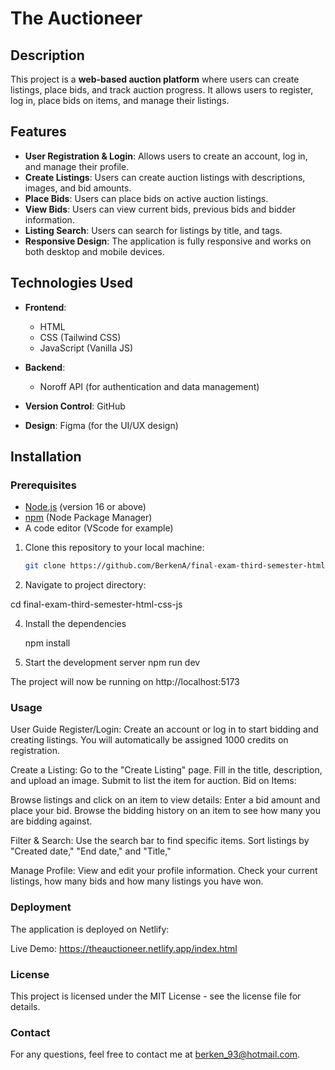 # The Auctioneer

## Description

This project is a **web-based auction platform** where users can create listings, place bids, and track auction progress. It allows users to register, log in, place bids on items, and manage their listings.

## Features

- **User Registration & Login**: Allows users to create an account, log in, and manage their profile.
- **Create Listings**: Users can create auction listings with descriptions, images, and bid amounts.
- **Place Bids**: Users can place bids on active auction listings.
- **View Bids**: Users can view current bids, previous bids and bidder information.
- **Listing Search**: Users can search for listings by title, and tags.
- **Responsive Design**: The application is fully responsive and works on both desktop and mobile devices.

## Technologies Used

- **Frontend**:
  - HTML
  - CSS (Tailwind CSS)
  - JavaScript (Vanilla JS)

- **Backend**:
  - Noroff API (for authentication and data management)

- **Version Control**: GitHub

- **Design**: Figma (for the UI/UX design)

## Installation

### Prerequisites

- [Node.js](https://nodejs.org/) (version 16 or above)
- [npm](https://www.npmjs.com/) (Node Package Manager)
- A code editor (VScode for example)

1. Clone this repository to your local machine:

   ```bash
   git clone https://github.com/BerkenA/final-exam-third-semester-html-css-js

2. Navigate to project directory:

  cd final-exam-third-semester-html-css-js

4. Install the dependencies
  
   npm install

6. Start the development server
   npm run dev
   
The project will now be running on http://localhost:5173

### Usage

User Guide
Register/Login:
Create an account or log in to start bidding and creating listings.
You will automatically be assigned 1000 credits on registration.

Create a Listing:
Go to the "Create Listing" page.
Fill in the title, description, and upload an image.
Submit to list the item for auction.
Bid on Items:

Browse listings and click on an item to view details:
Enter a bid amount and place your bid.
Browse the bidding history on an item to see how many you are bidding against.

Filter & Search:
Use the search bar to find specific items.
Sort listings by "Created date," "End date," and "Title,"

Manage Profile:
View and edit your profile information.
Check your current listings, how many bids and how many listings you have won.

### Deployment
The application is deployed on Netlify:

 Live Demo: https://theauctioneer.netlify.app/index.html

### License
This project is licensed under the MIT License - see the license file for details.

### Contact
For any questions, feel free to contact me at berken_93@hotmail.com.
